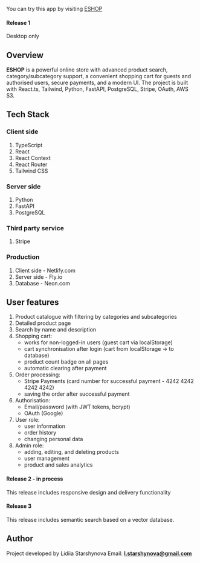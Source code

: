 You can try this app by visiting [ESHOP](https://eshop-star.netlify.app/)

#### Release 1
Desktop only

## Overview

**ESHOP** is a powerful online store with advanced product search, category/subcategory support, a convenient shopping cart for guests and authorised users, secure payments, and a modern UI.
The project is built with React.ts, Tailwind, Python, FastAPI, PostgreSQL, Stripe, OAuth, AWS S3.


## Tech Stack

### Client side

1. TypeScript
2. React
4. React Context
5. React Router
6. Tailwind CSS

### Server side

1. Python
2. FastAPI
3. PostgreSQL

### Third party service
1. Stripe

### Production
1. Client side - Netlify.com
2. Server side - Fly.io
3. Database - Neon.com


## User features

1. Product catalogue with filtering by categories and subcategories
2. Detailed product page
3. Search by name and description
4. Shopping cart:
   - works for non-logged-in users (guest cart via localStorage)
   - cart synchronisation after login (cart from localStorage → to database)
   - product count badge on all pages
   - automatic clearing after payment
5. Order processing:
   - Stripe Payments (card number for successful payment - 4242 4242 4242 4242)
   - saving the order after successful payment
6. Authorisation:
   - Email/password (with JWT tokens, bcrypt)
   - OAuth (Google)
7. User role:
   - user information
   - order history
   - changing personal data
8. Admin role:
   - adding, editing, and deleting products
   - user management
   - product and sales analytics

#### Release 2 - in process
This release includes responsive design and delivery functionality

#### Release 3
This release includes semantic search based on a vector database.

## Author
Project developed by Lidiia Starshynova
Email: **l.starshynova@gmail.com** 
